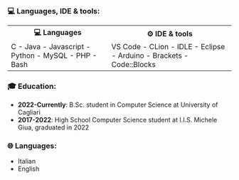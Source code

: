 ### **💻 Languages, IDE & tools:**
<table>
  <tr>
    <th><b>💻 Languages</b></th>
    <th><b>⚙️ IDE & tools</b></th>
  </tr>
  <tr>
    <td>
      C - Java - Javascript - Python - MySQL - PHP - Bash
    </td>
    <td>
      VS Code - CLion - IDLE - Eclipse - Arduino - Brackets - Code::Blocks
    </td>
  </tr>
</table>

### **🎓 Education:**
- **2022-Currently**: B.Sc. student in Computer Science at University of Cagliari
- **2017-2022**: High School Computer Science student at I.I.S. Michele Giua, graduated in 2022

### **🌐 Languages:**
- Italian
- English

<!--
**enricogarau/enricogarau** is a ✨ _special_ ✨ repository because its `README.md` (this file) appears on your GitHub profile.

Here are some ideas to get you started:

- 🔭 I’m currently working on ...
- 🌱 I’m currently learning ...
- 👯 I’m looking to collaborate on ...
- 🤔 I’m looking for help with ...
- 💬 Ask me about ...
- 📫 How to reach me: ...
- 😄 Pronouns: ...
- ⚡ Fun fact: ...
-->
